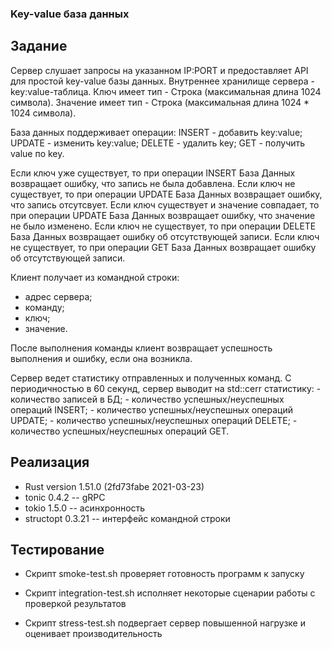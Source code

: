### Key-value база данных

## Задание

Cервер слушает запросы на указанном IP:PORT и предоставляет API для
простой key-value базы данных.  Внутреннее хранилище сервера -
key:value-таблица.  Ключ имеет тип - Строка (максимальная длина 1024
символа).  Значение имеет тип - Строка (максимальная длина 1024 * 1024
символа).

База данных поддерживает операции:
    INSERT - добавить key:value;
    UPDATE - изменить key:value;
    DELETE - удалить key;
    GET - получить value по key.

Если ключ уже существует, то при операции INSERT База Данных возвращает ошибку, что запись не была добавлена.
Если ключ не существует, то при операции UPDATE База Данных возвращает ошибку, что запись отсутсвует.
Если ключ существует и значение совпадает, то при операции UPDATE База Данных возвращает ошибку, что значение не было изменено.
Если ключ не существует, то при операции DELETE База Данных возвращает ошибку об отсутствующей записи.
Если ключ не существует, то при операции GET База Данных возвращает ошибку об отсутствующей записи.

Клиент получает из командной строки:
   - адрес сервера;
   - команду;
   - ключ;
   - значение.

После выполнения команды клиент возвращает успешность выполнения и ошибку, если она возникла.

Сервер ведет статистику отправленных и полученных команд.
С периодичностью в 60 секунд, сервер выводит на std::cerr статистику:
    - количество записей в БД;
    - количество успешных/неуспешных операций INSERT;
    - количество успешных/неуспешных операций UPDATE;
    - количество успешных/неуспешных операций DELETE;
    - количество успешных/неуспешных операций GET.

## Реализация

* Rust version 1.51.0 (2fd73fabe 2021-03-23)
* tonic 0.4.2 -- gRPC
* tokio 1.5.0 -- асинхронность
* structopt 0.3.21 -- интерфейс командной строки

## Тестирование

* Скрипт smoke-test.sh проверяет готовность программ к запуску

* Скрипт integration-test.sh исполняет некоторые сценарии работы с проверкой результатов

* Скрипт stress-test.sh подвергает сервер повышенной нагрузке и оценивает производительность
